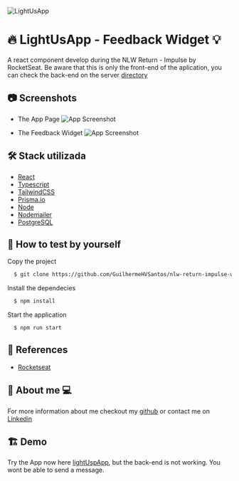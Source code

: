 
![LightUsApp](https://i.ibb.co/ZGJvgBN/logo.jpg)


# 🔥 LightUsApp - Feedback Widget 💡

A react component develop during the NLW Return - Impulse by RocketSeat. Be aware that this is only the front-end of the aplication, you can check the back-end on the server [directory](https://github.com/GuilhermeHVSantos/nlw-return-impulse-server)



## 📷 Screenshots

- The App Page
![App Screenshot](https://i.ibb.co/SPmBH0Z/1.jpg)


- The Feedback Widget
![App Screenshot](https://i.ibb.co/2MRZ62j/2.jpg)



## 🛠️ Stack utilizada

- [React](https://pt-br.reactjs.org/)
- [Typescript](https://www.typescriptlang.org/)
- [TailwindCSS](https://tailwindcss.com/)
- [Prisma.io](https://www.prisma.io/)
- [Node](https://nodejs.org/en/)
- [Nodemailer](https://nodemailer.com/about/)
- [PostgreSQL](https://www.postgresql.org/)


## 🧪 How to test by yourself

Copy the project 

```bash
  $ git clone https://github.com/GuilhermeHVSantos/nlw-return-impulse-web.git
```
    
Install the dependecies  

```bash
  $ npm install
```

Start the application 

```bash
  $ npm run start
```

## 🚀 References

 - [Rocketseat](https://www.rocketseat.com.br/)


## 🧑 About me 💻
For more information about me checkout my [github](https://github.com/GuilhermeHVSantos) or contact me on [Linkedin](https://www.linkedin.com/in/guilhermehvs/)


## 🏗️ Demo

Try the App now here [lightUspApp](https://nlw-return-impulse-web-lightusapp.vercel.app/), but the back-end is not working. You wont be able to send a message.

